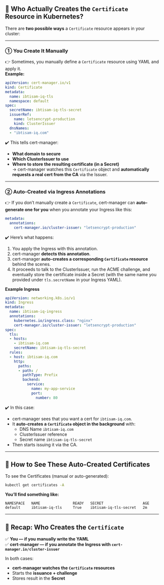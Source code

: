 ## 📌 Who Actually Creates the `Certificate` Resource in Kubernetes?

There are **two possible ways** a `Certificate` resource appears in your cluster:

---

### ① You Create It Manually  
👉 Sometimes, you manually define a `Certificate` resource using YAML and apply it.  
**Example:**
```yaml
apiVersion: cert-manager.io/v1
kind: Certificate
metadata:
  name: ibtisam-iq-tls
  namespace: default
spec:
  secretName: ibtisam-iq-tls-secret
  issuerRef:
    name: letsencrypt-production
    kind: ClusterIssuer
  dnsNames:
  - "ibtisam-iq.com"
```

✔️ This tells cert-manager:
- **What domain to secure**
- **Which ClusterIssuer to use**
- **Where to store the resulting certificate (in a Secret)**  
→ cert-manager watches this `Certificate` object and **automatically requests a real cert from the CA** via the Issuer.

---

### ② Auto-Created via Ingress Annotations  
👉 If you don’t manually create a `Certificate`, cert-manager can **auto-generate one for you** when you annotate your Ingress like this:

```yaml
metadata:
  annotations:
    cert-manager.io/cluster-issuer: "letsencrypt-production"
```

✔️ Here’s what happens:
1. You apply the Ingress with this annotation.
2. cert-manager **detects this annotation**.
3. cert-manager **auto-creates a corresponding `Certificate` resource** behind the scenes.
4. It proceeds to talk to the ClusterIssuer, run the ACME challenge, and eventually store the certificate inside a Secret (with the same name you provided under `tls.secretName` in your Ingress YAML).

**Example Ingress**
```yaml
apiVersion: networking.k8s.io/v1
kind: Ingress
metadata:
  name: ibtisam-iq-ingress
  annotations:
    kubernetes.io/ingress.class: "nginx"
    cert-manager.io/cluster-issuer: "letsencrypt-production"
spec:
  tls:
  - hosts:
    - ibtisam-iq.com
    secretName: ibtisam-iq-tls-secret
  rules:
  - host: ibtisam-iq.com
    http:
      paths:
      - path: /
        pathType: Prefix
        backend:
          service:
            name: my-app-service
            port:
              number: 80
```

✔️ In this case:
- cert-manager sees that you want a cert for `ibtisam-iq.com`.
- It **auto-creates a `Certificate` object in the background** with:
  - DNS Name `ibtisam-iq.com`
  - ClusterIssuer reference
  - Secret name `ibtisam-iq-tls-secret`
- Then starts issuing it via the CA.

---

## 📌 How to See These Auto-Created Certificates  
To see the Certificates (manual or auto-generated):
```bash
kubectl get certificates -A
```

**You’ll find something like:**
```
NAMESPACE   NAME               READY   SECRET                  AGE
default     ibtisam-iq-tls     True    ibtisam-iq-tls-secret   2m
```

---

## 📌 Recap: Who Creates the `Certificate`  
✅ **You — if you manually write the YAML**  
✅ **cert-manager — if you annotate the Ingress with `cert-manager.io/cluster-issuer`**

In both cases:
- **cert-manager watches the `Certificate` resources**
- Starts the **issuance + challenge**
- Stores result in the **Secret**

